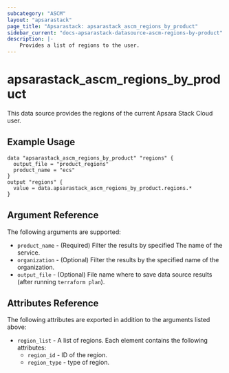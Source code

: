 ```yaml
---
subcategory: "ASCM"
layout: "apsarastack"
page_title: "Apsarastack: apsarastack_ascm_regions_by_product"
sidebar_current: "docs-apsarastack-datasource-ascm-regions-by-product"
description: |-
    Provides a list of regions to the user.
---
```


# apsarastack\_ascm_regions_by_product

This data source provides the regions of the current Apsara Stack Cloud user.

## Example Usage

```
data "apsarastack_ascm_regions_by_product" "regions" {
  output_file = "product_regions"
  product_name = "ecs"
}
output "regions" {
  value = data.apsarastack_ascm_regions_by_product.regions.*
}
```

## Argument Reference

The following arguments are supported:

* `product_name` - (Required) Filter the results by specified The name of the service.
* `organization` - (Optional) Filter the results by the specified name of the organization.
* `output_file` - (Optional) File name where to save data source results (after running `terraform plan`).

## Attributes Reference

The following attributes are exported in addition to the arguments listed above:

* `region_list` - A list of regions. Each element contains the following attributes:
    * `region_id` - ID of the region.
    * `region_type` - type of region.
